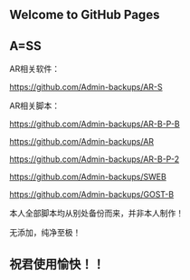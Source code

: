 ## Welcome to GitHub Pages
## A=SS

AR相关软件：


https://github.com/Admin-backups/AR-S



AR相关脚本：


https://github.com/Admin-backups/AR-B-P-B

https://github.com/Admin-backups/AR

https://github.com/Admin-backups/AR-B-P-2

https://github.com/Admin-backups/SWEB

https://github.com/Admin-backups/GOST-B

本人全部脚本均从别处备份而来，并非本人制作！

无添加，纯净至极！

## 祝君使用愉快！！
